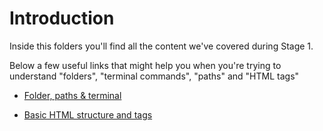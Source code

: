 # Introduction

Inside this folders you'll find all the content we've covered during Stage 1.

Below a few useful links that might help you when you're trying to understand "folders", "terminal commands", "paths" and "HTML tags"

-   [Folder, paths & terminal](https://status200.my/examples/folders/)

-   [Basic HTML structure and tags](./Session-1/tags.md)
